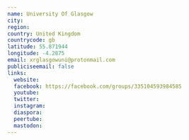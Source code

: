 ```yaml
---
name: University Of Glasgow
city:
region:
country: United Kingdom
countrycode: gb
latitude: 55.871944
longitude: -4.2875
email: xrglasgowuni@protonmail.com
publiciseemail: false
links:
  website:
  facebook: https://facebook.com/groups/335104593984585
  youtube:
  twitter:
  instagram:
  diaspora:
  peertube:
  mastodon:
---
```

